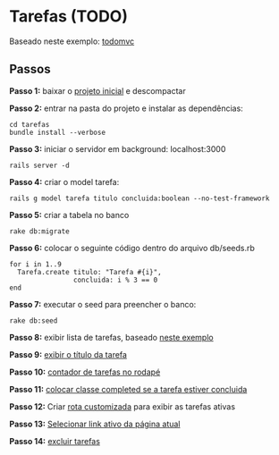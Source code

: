 # Tarefas (TODO)

Baseado neste exemplo:
[todomvc](http://todomvc.com/architecture-examples/backbone/)

## Passos

**Passo 1:** baixar o [projeto inicial](https://github.com/railslab/tarefas/releases) e descompactar

**Passo 2:** entrar na pasta do projeto e instalar as dependências:

	cd tarefas
	bundle install --verbose

**Passo 3:** iniciar o servidor em background: localhost:3000

	rails server -d

**Passo 4:** criar o model tarefa:

	rails g model tarefa titulo concluida:boolean --no-test-framework

**Passo 5:** criar a tabela no banco

	rake db:migrate

**Passo 6:** colocar o seguinte código dentro do arquivo db/seeds.rb

	for i in 1..9
	  Tarefa.create titulo: "Tarefa #{i}",
	                concluida: i % 3 == 0
	end

**Passo 7:** executar o seed para preencher o banco:

	rake db:seed

**Passo 8:** exibir lista de tarefas, baseado [neste exemplo](https://github.com/railslab/tarefas/commit/3bd785475cf51bf792eecf0b579d395e1f26c7b6)

**Passo 9:** [exibir o título da tarefa](https://github.com/railslab/tarefas/commit/6df7423101e755bee839ef5768c199831f09e4d5)

**Passo 10:** [contador de tarefas no rodapé](https://github.com/railslab/tarefas/commit/83f04a74d196c4f629c371b9abef09b24d5fb7de)

**Passo 11:** [colocar classe completed se a tarefa estiver concluida](https://github.com/railslab/tarefas/commit/a335c753f43a9f0a96f97f54535a45ce765d9f58)

**Passo 12:** Criar [rota customizada](https://github.com/railslab/tarefas/commit/8bcee399ec8da0da77aa7a846cdf2cd109358224) para exibir as tarefas ativas

**Passo 13:** [Selecionar link ativo da página atual](https://github.com/railslab/tarefas/commit/92497670945ef6421393f53595035ce2e84388ff)

**Passo 14:** [excluir tarefas](https://github.com/railslab/tarefas/commit/28027222b330bfd77c96057415baad1d7bc316d2)
